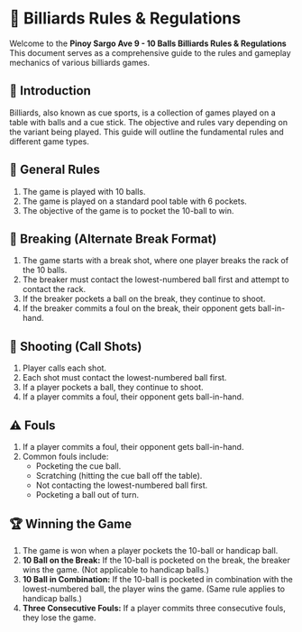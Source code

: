# 🎱 Billiards Rules & Regulations

Welcome to the **Pinoy Sargo Ave 9 - 10 Balls Billiards Rules & Regulations** This document serves as a comprehensive guide to the rules and gameplay mechanics of various billiards games.

## 🎯 Introduction
Billiards, also known as cue sports, is a collection of games played on a table with balls and a cue stick. The objective and rules vary depending on the variant being played. This guide will outline the fundamental rules and different game types.

## 📜 General Rules
1. The game is played with 10 balls.
2. The game is played on a standard pool table with 6 pockets.
3. The objective of the game is to pocket the 10-ball to win.

## 🔄 Breaking (Alternate Break Format)
1. The game starts with a break shot, where one player breaks the rack of the 10 balls.
2. The breaker must contact the lowest-numbered ball first and attempt to contact the rack.
3. If the breaker pockets a ball on the break, they continue to shoot.
4. If the breaker commits a foul on the break, their opponent gets ball-in-hand.

## 🎯 Shooting (Call Shots)
1. Player calls each shot.
2. Each shot must contact the lowest-numbered ball first.
3. If a player pockets a ball, they continue to shoot.
4. If a player commits a foul, their opponent gets ball-in-hand.

## ⚠️ Fouls
1. If a player commits a foul, their opponent gets ball-in-hand.
2. Common fouls include:
   - Pocketing the cue ball.
   - Scratching (hitting the cue ball off the table).
   - Not contacting the lowest-numbered ball first.
   - Pocketing a ball out of turn.

## 🏆 Winning the Game
1. The game is won when a player pockets the 10-ball or handicap ball.
2. **10 Ball on the Break:** If the 10-ball is pocketed on the break, the breaker wins the game. (Not applicable to handicap balls.)
3. **10 Ball in Combination:** If the 10-ball is pocketed in combination with the lowest-numbered ball, the player wins the game. (Same rule applies to handicap balls.)
4. **Three Consecutive Fouls:** If a player commits three consecutive fouls, they lose the game.
